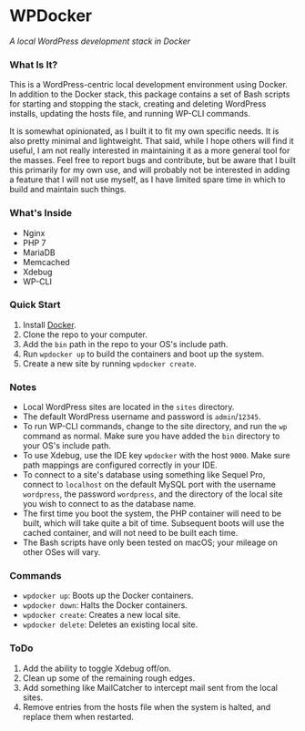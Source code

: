# WPDocker
*A local WordPress development stack in Docker*

### What Is It?

This is a WordPress-centric local development environment using Docker. In addition to the Docker stack, this package contains a set of Bash scripts for starting and stopping the stack, creating and deleting WordPress installs, updating the hosts file, and running WP-CLI commands.

It is somewhat opinionated, as I built it to fit my own specific needs. It is also pretty minimal and lightweight. That said, while I hope others will find it useful, I am not really interested in maintaining it as a more general tool for the masses. Feel free to report bugs and contribute, but be aware that I built this primarily for my own use, and will probably not be interested in adding a feature that I will not use myself, as I have limited spare time in which to build and maintain such things.

### What's Inside

- Nginx
- PHP 7
- MariaDB
- Memcached
- Xdebug
- WP-CLI

### Quick Start

1. Install [Docker](https://www.docker.com/products/docker#/mac).
2. Clone the repo to your computer.
3. Add the `bin` path in the repo to your OS's include path.
4. Run `wpdocker up` to build the containers and boot up the system.
5. Create a new site by running `wpdocker create`.

### Notes

- Local WordPress sites are located in the `sites` directory.
- The default WordPress username and password is `admin`/`12345`.
- To run WP-CLI commands, change to the site directory, and run the `wp` command as normal. Make sure you have added the `bin` directory to your OS's include path.
- To use Xdebug, use the IDE key `wpdocker` with the host `9000`. Make sure path mappings are configured correctly in your IDE. 
- To connect to a site's database using something like Sequel Pro, connect to `localhost` on the default MySQL port with the username `wordpress`, the password `wordpress`, and the directory of the local site you wish to connect to as the database name.
- The first time you boot the system, the PHP container will need to be built, which will take quite a bit of time. Subsequent boots will use the cached container, and will not need to be built each time.
- The Bash scripts have only been tested on macOS; your mileage on other OSes will vary.

### Commands

- `wpdocker up`: Boots up the Docker containers.
- `wpdocker down`: Halts the Docker containers.
- `wpdocker create`: Creates a new local site.
- `wpdocker delete`: Deletes an existing local site.

### ToDo

1. Add the ability to toggle Xdebug off/on.
2. Clean up some of the remaining rough edges.
3. Add something like MailCatcher to intercept mail sent from the local sites.
4. Remove entries from the hosts file when the system is halted, and replace them when restarted.
